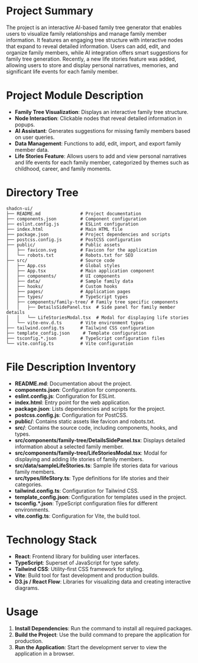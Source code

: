# Project Summary
The project is an interactive AI-based family tree generator that enables users to visualize family relationships and manage family member information. It features an engaging tree structure with interactive nodes that expand to reveal detailed information. Users can add, edit, and organize family members, while AI integration offers smart suggestions for family tree generation. Recently, a new life stories feature was added, allowing users to store and display personal narratives, memories, and significant life events for each family member.

# Project Module Description
- **Family Tree Visualization**: Displays an interactive family tree structure.
- **Node Interaction**: Clickable nodes that reveal detailed information in popups.
- **AI Assistant**: Generates suggestions for missing family members based on user queries.
- **Data Management**: Functions to add, edit, import, and export family member data.
- **Life Stories Feature**: Allows users to add and view personal narratives and life events for each family member, categorized by themes such as childhood, career, and family moments.

# Directory Tree
```
shadcn-ui/
├── README.md               # Project documentation
├── components.json         # Component configuration
├── eslint.config.js        # ESLint configuration
├── index.html              # Main HTML file
├── package.json            # Project dependencies and scripts
├── postcss.config.js       # PostCSS configuration
├── public/                 # Public assets
│   ├── favicon.svg         # Favicon for the application
│   └── robots.txt          # Robots.txt for SEO
├── src/                    # Source code
│   ├── App.css             # Global styles
│   ├── App.tsx             # Main application component
│   ├── components/         # UI components
│   ├── data/               # Sample family data
│   ├── hooks/              # Custom hooks
│   ├── pages/              # Application pages
│   ├── types/              # TypeScript types
│   ├── components/family-tree/ # Family tree specific components
│   │   ├── DetailsSidePanel.tsx  # Side panel for family member details
│   │   └── LifeStoriesModal.tsx  # Modal for displaying life stories
│   └── vite-env.d.ts       # Vite environment types
├── tailwind.config.ts      # Tailwind CSS configuration
├── template_config.json     # Template configuration
├── tsconfig.*.json         # TypeScript configuration files
└── vite.config.ts          # Vite configuration
```

# File Description Inventory
- **README.md**: Documentation about the project.
- **components.json**: Configuration for components.
- **eslint.config.js**: Configuration for ESLint.
- **index.html**: Entry point for the web application.
- **package.json**: Lists dependencies and scripts for the project.
- **postcss.config.js**: Configuration for PostCSS.
- **public/**: Contains static assets like favicon and robots.txt.
- **src/**: Contains the source code, including components, hooks, and types.
- **src/components/family-tree/DetailsSidePanel.tsx**: Displays detailed information about a selected family member.
- **src/components/family-tree/LifeStoriesModal.tsx**: Modal for displaying and adding life stories of family members.
- **src/data/sampleLifeStories.ts**: Sample life stories data for various family members.
- **src/types/lifeStory.ts**: Type definitions for life stories and their categories.
- **tailwind.config.ts**: Configuration for Tailwind CSS.
- **template_config.json**: Configuration for templates used in the project.
- **tsconfig.*.json**: TypeScript configuration files for different environments.
- **vite.config.ts**: Configuration for Vite, the build tool.

# Technology Stack
- **React**: Frontend library for building user interfaces.
- **TypeScript**: Superset of JavaScript for type safety.
- **Tailwind CSS**: Utility-first CSS framework for styling.
- **Vite**: Build tool for fast development and production builds.
- **D3.js / React Flow**: Libraries for visualizing data and creating interactive diagrams.

# Usage
1. **Install Dependencies**: Run the command to install all required packages.
2. **Build the Project**: Use the build command to prepare the application for production.
3. **Run the Application**: Start the development server to view the application in a browser.
